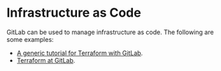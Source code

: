 # Infrastructure as Code

GitLab can be used to manage infrastructure as code. The following are some examples:

- [A generic tutorial for Terraform with GitLab](https://medium.com/@timhberry/terraform-pipelines-in-gitlab-415b9d842596).
- [Terraform at GitLab](https://about.gitlab.com/blog/2019/11/12/gitops-part-2/).
